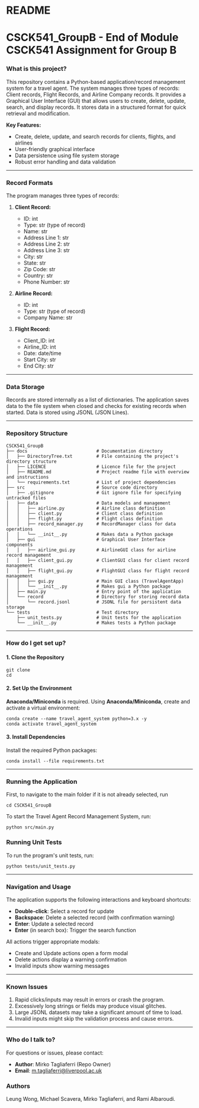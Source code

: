 # README

# CSCK541_GroupB - End of Module CSCK541 Assignment for Group B

### What is this project?

This repository contains a Python-based application/record management system for a travel agent. The system manages three types of records: Client records, Flight Records, and Airline Company records. It provides a Graphical User Interface (GUI) that allows users to create, delete, update, search, and display records. It stores data in a structured format for quick retrieval and modification.

**Key Features:**

- Create, delete, update, and search records for clients, flights, and airlines
- User-friendly graphical interface
- Data persistence using file system storage
- Robust error handling and data validation

---

### Record Formats

The program manages three types of records:

1. **Client Record:**

   - ID: int
   - Type: str (type of record)
   - Name: str
   - Address Line 1: str
   - Address Line 2: str
   - Address Line 3: str
   - City: str
   - State: str
   - Zip Code: str
   - Country: str
   - Phone Number: str

2. **Airline Record:**

   - ID: int
   - Type: str (type of record)
   - Company Name: str

3. **Flight Record:**
   - Client_ID: int
   - Airline_ID: int
   - Date: date/time
   - Start City: str
   - End City: str

---

### Data Storage

Records are stored internally as a list of dictionaries. The application saves data to the file system when closed and checks for existing records when started. Data is stored using JSONL (JSON Lines).

---

### Repository Structure

```
CSCK541_GroupB
├── docs                          # Documentation directory
│   ├── DirectoryTree.txt         # File containing the project's directory structure
│   ├── LICENCE                   # Licence file for the project
│   ├── README.md                 # Project readme file with overview and instructions
│   └── requirements.txt          # List of project dependencies
├── src                           # Source code directory
│   ├── .gitignore                # Git ignore file for specifying untracked files
│   ├── data                      # Data models and management
│   │   ├── airline.py            # Airline class definition
│   │   ├── client.py             # Client class definition
│   │   ├── flight.py             # Flight class definition
│   │   ├── record_manager.py     # RecordManager class for data operations
│   │   └── __init__.py           # Makes data a Python package
│   ├── gui                       # Graphical User Interface components
│   │   ├── airline_gui.py        # AirlineGUI class for airline record management
│   │   ├── client_gui.py         # ClientGUI class for client record management
│   │   ├── flight_gui.py         # FlightGUI class for flight record management
│   │   ├── gui.py                # Main GUI class (TravelAgentApp)
│   │   └── __init__.py           # Makes gui a Python package
│   ├── main.py                   # Entry point of the application
│   └── record                    # Directory for storing record data
│       └── record.jsonl          # JSONL file for persistent data storage
└── tests                         # Test directory
    ├── unit_tests.py             # Unit tests for the application
    └── __init__.py               # Makes tests a Python package
```

---

### How do I get set up?

#### 1. Clone the Repository

```
git clone
cd
```

#### 2. Set Up the Environment

**Anaconda/Miniconda** is required. Using **Anaconda/Miniconda**, create and activate a virtual environment:

```
conda create --name travel_agent_system python=3.x -y
conda activate travel_agent_system
```

#### 3. Install Dependencies

Install the required Python packages:

```
conda install --file requirements.txt
```

---

### Running the Application

First, to navigate to the main folder if it is not already selected, run

```
cd CSCK541_GroupB
```

To start the Travel Agent Record Management System, run:

```
python src/main.py
```

### Running Unit Tests

To run the program's unit tests, run:

```
python tests/unit_tests.py
```

---

### Navigation and Usage

The application supports the following interactions and keyboard shortcuts:

- **Double-click**: Select a record for update
- **Backspace**: Delete a selected record (with confirmation warning)
- **Enter**: Update a selected record
- **Enter** (in search box): Trigger the search function

All actions trigger appropriate modals:

- Create and Update actions open a form modal
- Delete actions display a warning confirmation
- Invalid inputs show warning messages

---

### Known Issues

1. Rapid clicks/inputs may result in errors or crash the program.
2. Excessively long strings or fields may produce visual glitches.
3. Large JSONL datasets may take a significant amount of time to load.
4. Invalid inputs might skip the validation process and cause errors.

---

### Who do I talk to?

For questions or issues, please contact:

- **Author**: Mirko Tagliaferri (Repo Owner)
- **Email**: m.tagliaferri@liverpool.ac.uk

### Authors

Leung Wong, Michael Scavera, Mirko Tagliaferri, and Rami Albaroudi.
